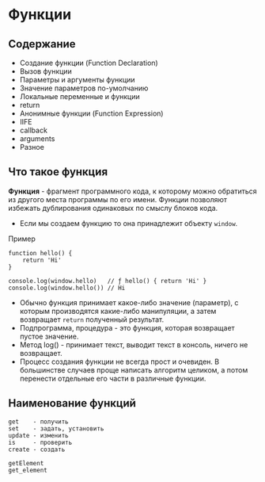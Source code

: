 # Функции
## Содержание

* Создание функции (Function Declaration)
* Вызов функции
* Параметры и аргументы функции
* Значение параметров по-умолчанию
* Локальные переменные и функции
* return
* Анонимные функции (Function Expression)
* IIFE
* callback
* arguments
* Разное

## Что такое функция

**Функция** - фрагмент программного кода, к которому можно обратиться из другого места программы по его имени. Функции позволяют избежать дублирования одинаковых по смыслу блоков кода.

* Если мы создаем функцию то она принадлежит объекту `window`.

Пример

    function hello() {
        return 'Hi'
    }

    console.log(window.hello)   // ƒ hello() { return 'Hi' }
    console.log(window.hello()) // Hi

* Обычно функция принимает какое-либо значение (параметр), с которым производятся какие-либо манипуляции, а затем возвращает `return` полученный результат.
* Подпрограмма, процедура - это функция, которая возвращает пустое значение.
* Метод log() - принимает текст, выводит текст в консоль, ничего не возвращает.
* Процесс создания функции не всегда прост и очевиден. В большинстве случаев проще написать алгоритм целиком, а потом перенести отдельные его части в различные функции.

## Наименование функций
    get    - получить
    set    - задать, установить
    update - изменить
    is     - проверить
    create - создать

    getElement
    get_element